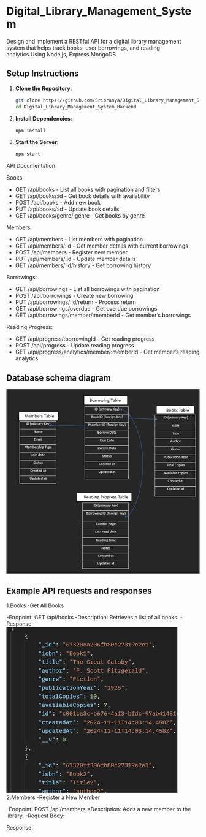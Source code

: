 ﻿# Digital_Library_Management_System
Design and implement a RESTful API for a digital library management system that helps 
track books, user borrowings, and reading analytics.Using Node.js, Express,MongoDB

## Setup Instructions
1. **Clone the Repository**:
   ```bash
   git clone https://github.com/Sripranya/Digital_Library_Management_System_Backend.git
   cd Digital_Library_Management_System_Backend
   ```
2. **Install Dependencies**:
   ```bash
   npm install
   ```
3. **Start the Server**:
   ```bash
   npm start
   ```
API Documentation 

Books:
 - GET /api/books - List all books with pagination and filters
- GET /api/books/:id - Get book details with availability
- POST /api/books - Add new book
- PUT /api/books/:id - Update book details
- GET /api/books/genre/:genre - Get books by genre
  
Members:
- GET /api/members - List members with pagination
- GET /api/members/:id - Get member details with current borrowings
- POST /api/members - Register new member
- PUT /api/members/:id - Update member details
- GET /api/members/:id/history - Get borrowing history
  
Borrowings: 
- GET /api/borrowings - List all borrowings with pagination
- POST /api/borrowings - Create new borrowing
- PUT /api/borrowings/:id/return - Process return
- GET /api/borrowings/overdue - Get overdue borrowings
- GET /api/borrowings/member/:memberId - Get member’s borrowings
  
Reading Progress:
- GET /api/progress/:borrowingId - Get reading progress
- POST /api/progress - Update reading progress
- GET /api/progress/analytics/member/:memberId - Get member’s reading analytics

## Database schema diagram 
![image alt](https://github.com/Sripranya/Digital_Library_Management_System_Backend/blob/e62d351c83e90ac088da38d4f2501e54eb76bfc2/Screenshot%202024-11-10%20233139.png)
## Example API requests and responses 
1.Books
-Get All Books

   -Endpoint: GET /api/books
   -Description: Retrieves a list of all books.
   -Response:
      ![image alt](https://github.com/Sripranya/Digital_Library_Management_System_Backend/blob/b25633f8d7ab6dc445358d95abadd044fb63ae06/Book_img.png)
2.Members
-Register a New Member

   -Endpoint: POST /api/members
   =Description: Adds a new member to the library.
   -Request Body:

   Response:

      

    
  
